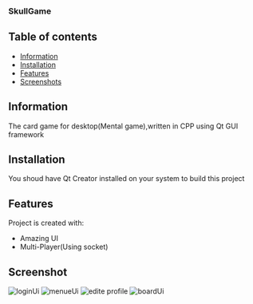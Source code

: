  ### SkullGame
## Table of contents
* [Information](#information)
* [Installation](#installation)
* [Features](#features)
* [Screenshots](#screenshots)
## Information
The card game for desktop(Mental game),written in CPP using Qt GUI framework
## Installation
You shoud have Qt Creator  installed on your system to build this project
## Features
Project is created with:
* Amazing UI
* Multi-Player(Using socket)
## Screenshot
![loginUi](https://github.com/Alijavani1/SkullKing_breakpoint_two/assets/70621855/61b92086-3f12-4604-9925-d3b03b1f453a)
![menueUi](https://github.com/Alijavani1/SkullKing_breakpoint_two/assets/70621855/ceb19bc5-aace-466f-afa4-5d748d70febf)
![edite profile](https://github.com/Alijavani1/SkullKing_breakpoint_two/assets/70621855/57234cd7-70c4-4515-bf6b-7726c217d786)
![boardUi](https://github.com/Alijavani1/SkullKing_breakpoint_two/assets/70621855/1657cbba-d720-4b11-98f6-5adb281ced28)
